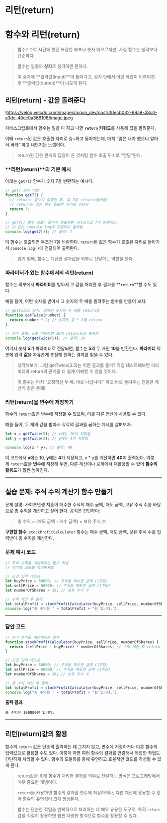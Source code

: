 # 리턴(return)

# 함수와 리턴(return)

> 함수? 수학 시간에 봤던 복잡한 좌표나 숫자 떠오르지만, 사실 함수는 생각보다 단순하다.
>
> 함수는 일종의 **상자**로 생각하면 편하다.
>
> 이 상자에 **입력값(input)**이 들어가고, 상자 안에서 어떤 작업이 이루어진 후 **출력값(output)**이 나오게 된다.

## 리턴(return) - 값을 돌려준다

!https://velog.velcdn.com/images/moon_dev/post/00ecb032-99a9-48c0-a3de-40cc0a368196/image.jpeg

자바스크립트에서 함수는 일을 다 하고 나면 **`return` 키워드**를 사용해 값을 돌려준다.

이때 `return`된 값은 호출한 자리로 슝~하고 돌아가는데, 마치 “일은 내가 했으니 알아서 써라” 하고 내던지는 느낌이다.

> return된 값은 편지의 답장이 온 것처럼 함수 호출 위치로 “전달”된다.

### **리턴(return)**의 기본 예시

아래는 `get7()` 함수가 숫자 7을 반환하는 예시다.

```jsx
// get7 함수 선언
function get7() {
  // return: 함수가 실행된 후, 값 7을 return(돌려줌)
  // return된 값은 함수 호출한 자리로 전달됨
  return 7;
}

// get7() 함수 호출: 함수가 호출되면 return값 7이 반환되고,
// 이 값은 console.log에 전달되어 출력됨
console.log(get7()); // 출력: 7
```

이 함수는 호출되면 무조건 7을 반환한다. `return`된 값은 함수가 호출된 자리로 돌아가서 `console.log()`에 전달되어 출력된다.

> 쉽게 말해, 함수는 계산한 결과값을 외부로 전달하는 역할을 한다.

### 파라미터가 있는 함수에서의 **리턴(return)**

함수는 외부에서 **파라미터**를 받아서 그 값을 처리한 후 결과를 **`return`**할 수도 있다.

예를 들어, 어떤 숫자를 받아서 그 숫자의 두 배를 돌려주는 함수를 만들어 보자.

```jsx
// getTwice 함수: 입력된 숫자의 두 배를 return함
function getTwice(number) {
  return number * 2; // 입력된 값 * 2를 return
}

// 함수 호출: 5를 전달하면 10이 return되고 출력됨
console.log(getTwice(5)); // 출력: 10
```

여기서 숫자 **5**가 파라미터로 전달되면, 함수는 **5**의 두 배인 **10**을 반환한다. **파라미터** 덕분에 입력 **값**을 자유롭게 조정해 원하는 결과를 얻을 수 있다.

> 생각해보기: 그럼 getTwice(3.5)는 어떤 결과를 줄까? 직접 테스트해보면 파라미터와 return의 관계를 더 쉽게 이해할 수 있을 것이다.
>
> 이 함수는 마치 “요청하신 두 배, 바로 나갑니다!” 하고 바로 돌려주는 친절한 계산기 같은 존재!

### 리턴(return)을 변수에 저장하기

함수의 `return`값은 변수에 저장할 수 있으며, 이를 다른 연산에 사용할 수 있다.

예를 들어, 두 개의 값을 받아서 각각의 결과를 곱하는 예시를 살펴보자.

```jsx
let x = getTwice(5); // x에는 10이 저장됨
let y = getTwice(2); // y에는 4가 저장됨

console.log(x * y); // 출력: 40
```

이 코드에서 **x**에는 10, **y**에는 **4**가 저장되고, x \* y를 계산하면 **40**이 출력된다. 이렇게 `return`값을 **변수**에 저장해 두면, 다른 계산이나 로직에서 재활용할 수 있어 **함수의 활용도**가 훨씬 높아진다.

---

## 실습 문제: 주식 수익 계산기 함수 만들기

문제 설명: 사회초년생 지훈이 매수한 주식의 매수 금액, 매도 금액, 보유 주식 수를 바탕으로 총 수익을 계산하고 싶어 한다. 공식은 간단하다:

> 총 수익 = (매도 금액 - 매수 금액) × 보유 주식 수

**구현할 함수**: `stockProfitCalculator` 함수는 매수 금액, 매도 금액, 보유 주식 수를 입력받아 총 수익을 계산한다.

### 문제 예시 코드

```jsx
// 주식 수익을 계산해주는 함수 작성
// 여기에 코드를 작성하세요

// 조건 입력 테스트
let buyPrice = 50000; // 주식을 매수한 금액 (1주당)
let sellPrice = 60000; // 주식을 매도한 금액 (1주당)
let numberOfShares = 10; // 보유 주식 수

// 수익 계산 후 출력
let totalProfit = stockProfitCalculator(buyPrice, sellPrice, numberOfShares);
console.log("총 수익은 " + totalProfit + "원 입니다.");
```

---

### 답안 코드

```jsx
// 주식 수익을 계산해주는 함수
function stockProfitCalculator(buyPrice, sellPrice, numberOfShares) {
  return (sellPrice - buyPrice) * numberOfShares; // 수익 계산 후 return
}

// 조건 입력 테스트
let buyPrice = 50000; // 주식을 매수한 금액 (1주당)
let sellPrice = 60000; // 주식을 매도한 금액 (1주당)
let numberOfShares = 10; // 보유 주식 수

// 총 수익 계산 후 출력
let totalProfit = stockProfitCalculator(buyPrice, sellPrice, numberOfShares);
console.log("총 수익은 " + totalProfit + "원 입니다.");
```

**출력 결과**:

```
총 수익은 100000원 입니다.
```

---

## 리턴(return)값의 활용

함수의 `return` 값은 단순히 출력하는 데 그치지 않고, 변수에 저장하거나 다른 함수의 입력값으로 활용할 수도 있다. 이렇게 하면 여러 함수의 결과를 연결해서 복잡한 작업도 간단하게 처리할 수 있다. 함수의 모듈화를 통해 유연하고 효율적인 코드를 작성할 수 있게 된다.

> return값을 통해 함수가 처리한 결과를 외부로 전달하는 방식은 프로그래밍에서 매우 중요한 개념이다.
>
> `return`을 사용하면 함수의 결과를 변수에 저장하거나, 다른 계산에 활용할 수 있어 함수의 유연성이 크게 향상된다.
>
> 함수는 단순한 작업을 반복적으로 처리하는 데 매우 유용한 도구로, 특히 `return`값을 적절히 활용하면 훨씬 다양한 방식으로 함수를 활용할 수 있다.
